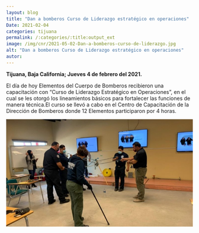 ```yaml
---
layout: blog
title: "Dan a bomberos Curso de Liderazgo estratégico en operaciones"
Date: 2021-02-04
categories: tijuana
permalink: /:categories/:title:output_ext
image: /img/cnr/2021-05-02-Dan-a-bomberos-curso-de-liderazgo.jpg
alt: "Dan a bomberos Curso de Liderazgo estratégico en operaciones"
autor:
---
```


**Tijuana, Baja California; Jueves 4 de febrero del 2021.** 

El día de hoy Elementos del Cuerpo de Bomberos recibieron una capacitación con “Curso de Liderazgo Estratégico en Operaciones”, en el cual se les otorgó los lineamientos básicos para fortalecer las funciones de manera técnica.El curso se llevó a cabo en el Centro de Capacitación de la Dirección de Bomberos donde 12 Elementos participaron por 4 horas.

<div id="carouselExampleSlidesOnly" class="carousel slide" data-ride="carousel">
  <div class="carousel-inner">
    <div class="carousel-item active">
       <img class="d-block w-100" src="/img/cnr/2021-05-02-Dan-a-bomberos-curso-de-liderazgo.jpg" loading="lazy"  alt="Dan a bomberos Curso de Liderazgo estratégico en operaciones">
    </div>
  </div>
</div>
